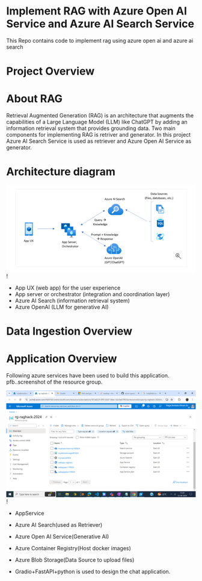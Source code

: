 # Implement RAG with Azure Open AI Service and Azure AI Search Service
This Repo contains code to implement rag using azure open ai and azure ai search

# Project Overview


# About RAG
Retrieval Augmented Generation (RAG) is an architecture that augments the capabilities of a Large Language Model (LLM) like ChatGPT by adding an information retrieval system that provides grounding data.
Two main components for implementing RAG is retriver and generator. In this project Azure AI Search Service is used as retriever and Azure Open AI Service as generator.

# Architecture diagram

![screenshot](archdiagram.png)!

 * App UX (web app) for the user experience
 * App server or orchestrator (integration and coordination layer)
 * Azure AI Search (information retrieval system)
 * Azure OpenAI (LLM for generative AI)

# Data Ingestion Overview





# Application Overview

Following azure services have been used to build this application. pfb..screenshot of the resource group. 

![screenshot](resourcegroup.png)!

 * AppService
 * Azure AI Search(used as Retriever)
 * Azure Open AI Service(Generative AI)
 * Azure Container Registry(Host docker images)
 * Azure Blob Storage(Data Source to upload files)

 * Gradio+FastAPI+python is used to design the chat application.

